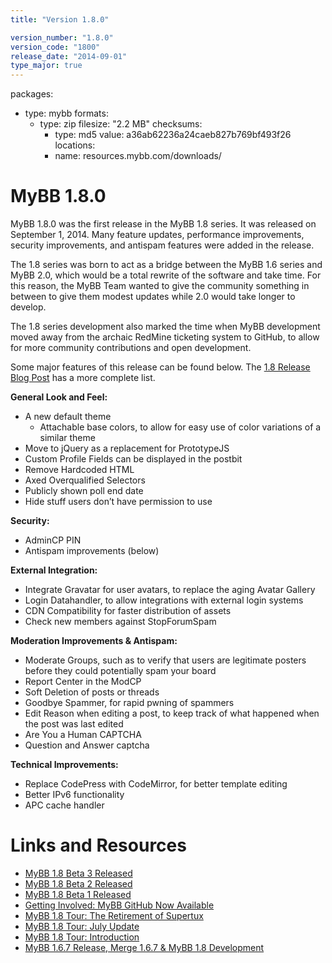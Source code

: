 ```yaml
---
title: "Version 1.8.0"

version_number: "1.8.0"
version_code: "1800"
release_date: "2014-09-01"
type_major: true
---
```


packages:
  - type: mybb
    formats:
      - type: zip
        filesize: "2.2 MB"
        checksums:
          - type: md5
            value: a36ab62236a24caeb827b769bf493f26
        locations:
          - name: resources.mybb.com/downloads/

# MyBB 1.8.0

MyBB 1.8.0 was the first release in the MyBB 1.8 series. It was released on September 1, 2014. Many feature updates, performance improvements, security improvements, and antispam features were added in the release.

The 1.8 series was born to act as a bridge between the MyBB 1.6 series and MyBB 2.0, which would be a total rewrite of the software and take time. For this reason, the MyBB Team wanted to give the community something in between to give them modest updates while 2.0 would take longer to develop.

The 1.8 series development also marked the time when MyBB development moved away from the archaic RedMine ticketing system to GitHub, to allow for more community contributions and open development.

Some major features of this release can be found below. The [1.8 Release Blog Post](https://blog.mybb.com/2014/09/01/mybb-1-8-released/) has a more complete list.

**General Look and Feel:**
	
- A new default theme
	- Attachable base colors, to allow for easy use of color variations of a similar theme
- Move to jQuery as a replacement for PrototypeJS
- Custom Profile Fields can be displayed in the postbit
- Remove Hardcoded HTML
- Axed Overqualified Selectors
- Publicly shown poll end date
- Hide stuff users don’t have permission to use
	
**Security:**

- AdminCP PIN
- Antispam improvements (below)

**External Integration:**

- Integrate Gravatar for user avatars, to replace the aging Avatar Gallery
- Login Datahandler, to allow integrations with external login systems
- CDN Compatibility for faster distribution of assets
- Check new members against StopForumSpam

**Moderation Improvements & Antispam:**

- Moderate Groups, such as to verify that users are legitimate posters before they could potentially spam your board
- Report Center in the ModCP
- Soft Deletion of posts or threads
- Goodbye Spammer, for rapid pwning of spammers
- Edit Reason when editing a post, to keep track of what happened when the post was last edited
- Are You a Human CAPTCHA
- Question and Answer captcha


**Technical Improvements:**

- Replace CodePress with CodeMirror, for better template editing
- Better IPv6 functionality
- APC cache handler


# Links and Resources

* [MyBB 1.8 Beta 3 Released](https://blog.mybb.com/2014/07/21/mybb-1-8-beta-3-released/)	
* [MyBB 1.8 Beta 2 Released](https://blog.mybb.com/2014/07/01/mybb-1-8-beta-2-released/)
* [MyBB 1.8 Beta 1 Released](https://blog.mybb.com/2014/06/01/mybb-1-8-beta-1-released/)
* [Getting Involved: MyBB GitHub Now Available](https://blog.mybb.com/2013/01/23/getting-involved-mybb-github-now-available/)
* [MyBB 1.8 Tour: The Retirement of Supertux](https://blog.mybb.com/2012/08/21/mybb-1-8-tour-the-retirement-of-supertux/)
* [MyBB 1.8 Tour: July Update](https://blog.mybb.com/2012/07/11/mybb-1-8-tour-july-update/)
* [MyBB 1.8 Tour: Introduction](https://blog.mybb.com/2012/04/03/mybb-1-8-tour-introduction/)
* [MyBB 1.6.7 Release, Merge 1.6.7 & MyBB 1.8 Development](https://blog.mybb.com/2012/04/01/mybb-1-6-7-update-1-8-development/)
